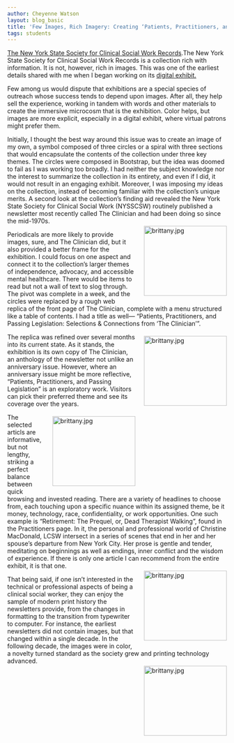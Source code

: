 ```yaml
---
author: Cheyenne Watson
layout: blog_basic
title: 'Few Images, Rich Imagery: Creating ‘Patients, Practitioners, and Passing Legislation’'
tags: students
---
```



  <p></p>
 <p>
<a href="https://archives.albany.edu/description/catalog/apap290">The New York State Society for Clinical Social Work Records</a>.The New York State Society for Clinical Social Work Records is a collection rich with information. It is not, however, rich in images. This was one of the earliest details shared with me when I began working on its <a href="https://archives.albany.edu/web/exhibits/nysscsw/">digital exhibit.</a>
</p>
 <p>Few among us would dispute that exhibitions are a special species of outreach whose success tends to depend upon images. After all, they help sell the experience, working in tandem with words and other materials to create the immersive microcosm that is the exhibition. Color helps, but images are more explicit, especially in a digital exhibit, where virtual patrons might prefer them.</p>

 <p>Initially, I thought the best way around this issue was to create an image of my own, a symbol composed of three circles or a spiral with three sections that would encapsulate the contents of the collection under three key themes. The circles were composed in Bootstrap, but the idea was doomed to fail as I was working too broadly. I had neither the subject knowledge nor the interest to summarize the collection in its entirety, and even if I did, it would not result in an engaging exhibit. Moreover, I was imposing my ideas on the collection, instead of becoming familiar with the collection’s unique merits. A second look at the collection’s finding aid revealed the New York State Society for Clinical Social Work (NYSSCSW) routinely published a newsletter most recently called The Clinician and had been doing so since the mid-1970s.<img alt="brittany.jpg" class="mt-image-right" height="160" src="{{ site.url }}/posts-img/NYSSCSW1.jpg" style="float: right; margin: 20px 0 20px 20px;" width="190"/></p>
<p>Periodicals are more likely to provide images, sure, and The Clinician did, but it also provided a better frame for the exhibition. I could focus on one aspect and connect it to the collection’s larger themes of independence, advocacy, and accessible mental healthcare. There would be items to read but not a wall of text to slog through. The pivot was complete in a week, and the circles were replaced by a rough web replica of the front page of The Clinician, complete with a menu structured like a table of contents. I had a title as well— “Patients, Practitioners, and Passing Legislation: Selections & Connections from ‘The Clinician’”.<img alt="brittany.jpg" class="mt-image-right" height="160" src="{{ site.url }}/posts-img/NYSSCSW2.jpg" style="float: right; margin: 20px 0 20px 20px;" width="190"/></p>
<p>The replica was refined over several months into its current state. As it stands, the exhibition is its own copy of The Clinician, an anthology of the newsletter not unlike an anniversary issue. However, where an anniversary issue might be more reflective, “Patients, Practitioners, and Passing Legislation” is an exploratory work. Visitors can pick their preferred theme and see its coverage over the years.<img alt="brittany.jpg" class="mt-image-right" height="160" src="{{ site.url }}/posts-img/NYSSCSW3.jpg" style="float: right; margin: 20px 0 20px 20px;" width="190"/></p>

<p>The selected articls are informative, but not lengthy, striking a perfect balance between quick browsing and invested reading. There are a variety of headlines to choose from, each touching upon a specific nuance within its assigned theme, be it money, technology, race, confidentiality, or work opportunities. One such example is “Retirement: The Prequel, or, Dead Therapist Walking”, found in the Practitioners page. In it, the personal and professional world of Christine MacDonald, LCSW intersect in a series of scenes that end in her and her spouse’s departure from New York City. Her prose is gentle and tender, meditating on beginnings as well as endings, inner conflict and the wisdom of experience. If there is only one article I can recommend from the entire exhibit, it is that one. <img alt="brittany.jpg" class="mt-image-right" height="160" src="{{ site.url }}/posts-img/NYSSCSW4.jpg" style="float: right; margin: 20px 0 20px 20px;" width="190"/></p>
<p>That being said, if one isn’t interested in the technical or professional aspects of being a clinical social worker, they can enjoy the sample of modern print history the newsletters provide, from the changes in formatting to the transition from typewriter to computer. For instance, the earliest newsletters did not contain images, but that changed within a single decade. In the following decade, the images were in color, a novelty turned standard as the society grew and printing technology advanced.<img alt="brittany.jpg" class="mt-image-right" height="160" src="{{ site.url }}/posts-img/NYSSCSW5.jpg" style="float: right; margin: 20px 0 20px 20px;" width="190"/></p>




